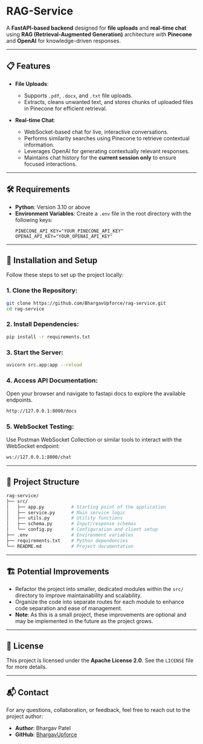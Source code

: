 # RAG-Service

A **FastAPI-based backend** designed for **file uploads** and **real-time chat** using **RAG (Retrieval-Augmented Generation)** architecture with **Pinecone** and **OpenAI** for knowledge-driven responses.

---

## 📋 Features

- **File Uploads**:
  - Supports `.pdf`, `.docx`, and `.txt` file uploads.
  - Extracts, cleans unwanted text, and stores chunks of uploaded files in Pinecone for efficient retrieval.


- **Real-time Chat**:
  - WebSocket-based chat for live, interactive conversations.
  - Performs similarity searches using Pinecone to retrieve contextual information.
  - Leverages OpenAI for generating contextually relevant responses.
  - Maintains chat history for the **current session only** to ensure focused interactions.

---

## 🛠️ Requirements

- **Python**: Version 3.10 or above
- **Environment Variables**: Create a `.env` file in the root directory with the following keys:
  ```env
  PINECONE_API_KEY="YOUR_PINECONE_API_KEY"
  OPENAI_API_KEY="YOUR_OPENAI_API_KEY"

---

## 🚀 Installation and Setup

Follow these steps to set up the project locally:

### 1. Clone the Repository:
```bash
git clone https://github.com/BhargavUpforce/rag-service.git
cd rag-service
```

### 2. Install Dependencies:
```bash
pip install -r requirements.txt
```


### 3. Start the Server:
```bash
uvicorn src.app:app --reload
```

### 4. Access API Documentation:
Open your browser and navigate to fastapi docs to explore the available endpoints.
```bash
http://127.0.0.1:8000/docs
```

### 5. WebSocket Testing:
Use Postman WebSocket Collection or similar tools to interact with the WebSocket endpoint:
```bash
ws://127.0.0.1:8000/chat
```

---

## 📂 Project Structure

```bash
rag-service/
├── src/
│   ├── app.py          # Starting point of the application
│   ├── service.py      # Main service logic
│   ├── utils.py        # Utility functions
│   ├── schema.py       # Input/response schemas
│   └── config.py       # Configuration and client setup
├── .env                # Environment variables
├── requirements.txt    # Python dependencies
└── README.md           # Project documentation
```

---

## 🏗️ Potential Improvements

- Refactor the project into smaller, dedicated modules within the `src/` directory to improve maintainability and scalability.
- Organize the code into separate routes for each module to enhance code separation and ease of management.
- **Note**: As this is a small project, these improvements are optional and may be implemented in the future as the project grows.

---

## 🌟 License

This project is licensed under the **Apache License 2.0**. See the `LICENSE` file for more details.

---

## 📬 Contact

For any questions, collaboration, or feedback, feel free to reach out to the project author:

- **Author**: Bhargav Patel
- **GitHub**: [BhargavUpforce](https://github.com/BhargavUpforce)

